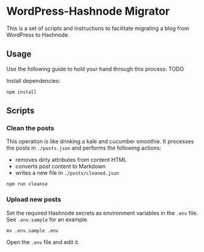 # WordPress-Hashnode Migrator

This is a set of scripts and instructions to facilitate migrating a blog from WordPress to Hashnode.

## Usage

Use the following guide to hold your hand through this process: TODO

Install dependencies:

```
npm install
```

## Scripts

### Clean the posts

This operation is like drinking a kale and cucumber smoothie. It processes the posts in `./posts.json` and performs the following actions:

- removes dirty attributes from content HTML
- converts post content to Markdown
- writes a new file in `./posts/cleaned.json`


```
npm run cleanse
```

### Upload new posts

Set the required Hashnode secrets as environment variables in the `.env` file. See `.env.sample` for an example.

```
mv .env.sample .env
```

Open the `.env` file and edit it.
